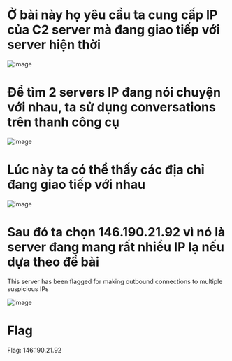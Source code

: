 # Ở bài này họ yêu cầu ta cung cấp IP của C2 server mà đang giao tiếp với server hiện thời

![image](https://github.com/anhshidou/EHCCTFTraining/assets/120787381/1bedb27c-447f-4f5d-a896-79f96611129c)

# Để tìm 2 servers IP đang nói chuyện với nhau, ta sử dụng conversations trên thanh công cụ

![image](https://github.com/anhshidou/EHCCTFTraining/assets/120787381/fb21579b-6216-4f73-9731-c581b90f8b93)

# Lúc này ta có thể thấy các địa chỉ đang giao tiếp với nhau

![image](https://github.com/anhshidou/EHCCTFTraining/assets/120787381/f8a273a6-5031-4a5a-a37b-0c8c4bd93bde)

# Sau đó ta chọn 146.190.21.92 vì nó là server đang mang rất nhiều IP lạ nếu dựa theo đề bài
This server has been flagged for making outbound connections to multiple suspicious IPs

![image](https://github.com/anhshidou/EHCCTFTraining/assets/120787381/773097e3-4d6f-4b3e-9fb2-67788596767b)

# Flag

Flag: 146.190.21.92
